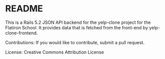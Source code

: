 # README
This is a Rails 5.2 JSON API backend for the yelp-clone project for the Flatiron School. It provides data that is fetched from the front-end by yelp-clone-frontend. 

Contributions: 
If you would like to contribute, submit a pull request. 

License: Creative Commons Attribution License

